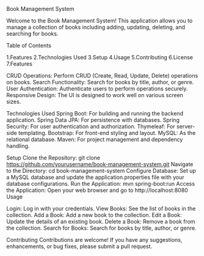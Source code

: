 Book Management System

Welcome to the Book Management System! This application allows you to manage a collection of books including adding, updating, deleting, and searching for books.

Table of Contents
  
1.Features
2.Technologies Used
3.Setup
4.Usage
5.Contributing
6.License
7.Features

CRUD Operations: Perform CRUD (Create, Read, Update, Delete) operations on books.
Search Functionality: Search for books by title, author, or genre.
User Authentication: Authenticate users to perform operations securely.
Responsive Design: The UI is designed to work well on various screen sizes.

Technologies Used
Spring Boot: For building and running the backend application.
Spring Data JPA: For persistence with databases.
Spring Security: For user authentication and authorization.
Thymeleaf: For server-side templating.
Bootstrap: For front-end styling and layout.
MySQL: As the relational database.
Maven: For project management and dependency handling.

Setup
Clone the Repository: git clone https://github.com/yourusername/book-management-system.git
Navigate to the Directory: cd book-management-system
Configure Database: Set up a MySQL database and update the application.properties file with your database configurations.
Run the Application: mvn spring-boot:run
Access the Application: Open your web browser and go to http://localhost:8080
Usage

Login: Log in with your credentials.
View Books: See the list of books in the collection.
Add a Book: Add a new book to the collection.
Edit a Book: Update the details of an existing book.
Delete a Book: Remove a book from the collection.
Search for Books: Search for books by title, author, or genre.

Contributing
Contributions are welcome! If you have any suggestions, enhancements, or bug fixes, please submit a pull request.

